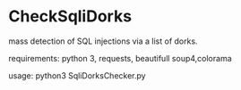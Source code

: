 # CheckSqliDorks
mass detection of SQL injections via a list of dorks.

requirements: python 3, requests, beautifull soup4,colorama

usage: python3 SqliDorksChecker.py

